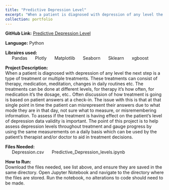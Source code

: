 ```yaml
---
title: "Predictive Depression Level"
excerpt: "When a patient is diagnosed with depression of any level the next step is a type of treatment or multiple treatments. These treatments can consist of therapy, medication, meditation, changes in daily routines etc. The treatments can be done at different levels, for therapy it’s how often, for medication it’s the dosage, etc.. Often discussion of how treatment is going is based on patient answers at a check-in. The issue with this is that at that single point in time the patient can misrepresent their answers due to what mode they are in that day, not sure what to measure, or misremembering information. To assess if the treatment is having effect on the patient’s level of depression data validity is important. The point of this project is to help assess depression levels throughout treatment and gauge progress by using the same measurements on a daily basis which can be used by the patient’s therapist and/or doctor to aid in treatment decisions."
collection: portfolio
---
```


**GitHub Link:** [Predictive Depression Level](https://github.com/laurenthompson4477/laurenthompson4477.github.io/tree/main/Depression_Level_Prediction)

**Language:** Python

**Libraires used:** <br>
&ensp;&ensp;&ensp;Pandas
&ensp;&ensp;&ensp;Plotly
&ensp;&ensp;&ensp;Matplotlib
&ensp;&ensp;&ensp;Seaborn
&ensp;&ensp;&ensp;Sklearn
&ensp;&ensp;&ensp;xgboost

**Project Description:** <br>
When a patient is diagnosed with depression of any level the next step is a type of treatment or multiple treatments. These treatments can consist of therapy, medication, meditation, changes in daily routines etc. The treatments can be done at different levels, for therapy it’s how often, for medication it’s the dosage, etc.. Often discussion of how treatment is going is based on patient answers at a check-in. The issue with this is that at that single point in time the patient can misrepresent their answers due to what mode they are in that day, not sure what to measure, or misremembering information. To assess if the treatment is having effect on the patient’s level of depression data validity is important. The point of this project is to help assess depression levels throughout treatment and gauge progress by using the same measurements on a daily basis which can be used by the patient’s therapist and/or doctor to aid in treatment decisions.

**Files Needed:** <br>
&ensp;&ensp;&ensp;Depression.csv
&ensp;&ensp;&ensp;Predictive_Depression_levels.ipynb

**How to Run:** <br>
Download the files needed, see list above, and ensure they are saved in the same directory. Open Jupyter Notebook and navigate to the directory where the files are stored. Run the notebook, no alterations to code should need to be made. 

